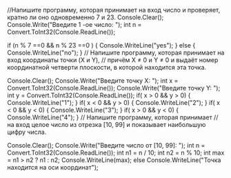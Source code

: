 //Напишите программу, которая принимает на вход число и проверяет, кратно ли оно одновременно 7 и 23.
Console.Clear();
Console.Write("Введите 1 -ое число: ");
int n = Convert.ToInt32(Console.ReadLine());

if  (n  % 7 ==0  && n % 23 ==0 ) {
     Console.WriteLine("yes"); 
}
    else 
    {
      Console.WriteLine("no");
}
 
// Напишите программу, которая принимает на вход координаты точки (X и Y), 
// причём X ≠ 0 и Y ≠ 0 и выдаёт номер координатной четверти плоскости, в которой находится эта точка.

Console.Clear();
Console.Write("Введите точку X: ");
int x = Convert.ToInt32(Console.ReadLine());
Console.Write("Введите точку Y: ");
int y = Convert.ToInt32(Console.ReadLine());
 if( x > 0 && y > 0) {
    Console.WriteLine("1");
 }
  if( x < 0 && y > 0) {
    Console.WriteLine("2");
 }
  if( x < 0 && y < 0) {
    Console.WriteLine("3");
 }
  if( x > 0 && y < 0) {
    Console.WriteLine("4");
 }
 // Напишите программу, которая принимает 
// на вход целое число из отрезка [10, 99] и показывает наибольшую цифру числа.

Console.Clear();
Console.Write("Введите  число  от [10, 99]: ");
int n = Convert.ToInt32(Console.ReadLine());
int n1 = n / 10;
int n2 = n % 10;
int max = n1 > n2 ? n1 : n2;
Console.WriteLine(max);
 else
 Console.WriteLine("Точка находится на оси координат");

 
